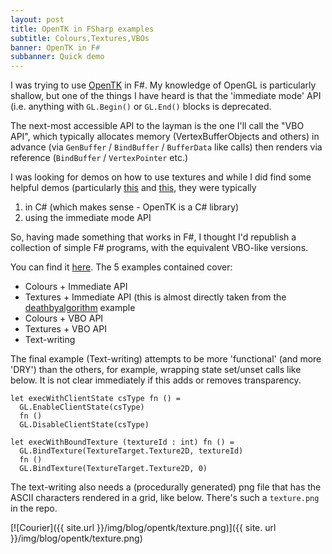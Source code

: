```yaml
---
layout: post
title: OpenTK in FSharp examples
subtitle: Colours,Textures,VBOs
banner: OpenTK in F#
subbanner: Quick demo
---
```


I was trying to use [OpenTK](https://github.com/opentk/opentk) in F#. My knowledge of OpenGL is particularly shallow, but one of the things I have heard is that the 'immediate mode' API (i.e. anything with `GL.Begin()` or `GL.End()` blocks is deprecated.

The next-most accessible API to the layman is the one I'll call the "VBO API", which typically allocates memory (VertexBufferObjects and others) in advance (via `GenBuffer` / `BindBuffer` / `BufferData` like calls) then renders via reference (`BindBuffer` / `VertexPointer` etc.)

I was looking for demos on how to use textures and while I did find some helpful demos (particularly [this](http://deathbyalgorithm.blogspot.com/2013/05/opentk-textures.html) and [this](http://neokabuto.blogspot.com/2014/04/opentk-tutorial-6-part-2-loading.html), they were typically 
1. in C# (which makes sense - OpenTK is a C# library)
2. using the immediate mode API

So, having made something that works in F#, I thought I'd republish a collection of simple F# programs, with the equivalent VBO-like versions.

You can find it [here](https://github.com/wilfredsj/opentk-in-fsharp/tree/master/src). The 5 examples contained cover:
* Colours + Immediate API
* Textures + Immediate API (this is almost directly taken from the [deathbyalgorithm](http://deathbyalgorithm.blogspot.com/2013/05/opentk-textures.html) example
* Colours + VBO  API
* Textures + VBO API
* Text-writing  

The final example (Text-writing) attempts to be more 'functional' (and more 'DRY') than the others, for example, wrapping state set/unset calls like below. It is not clear immediately if this adds or removes transparency.

~~~~  
let execWithClientState csType fn () = 
  GL.EnableClientState(csType)
  fn ()
  GL.DisableClientState(csType)

let execWithBoundTexture (textureId : int) fn () =
  GL.BindTexture(TextureTarget.Texture2D, textureId)
  fn ()
  GL.BindTexture(TextureTarget.Texture2D, 0)
~~~~

The text-writing also needs a (procedurally generated) png file that has the ASCII characters rendered in a grid, like below. There's such a `texture.png` in the repo.

[![Courier]({{ site.url }}/img/blog/opentk/texture.png)]({{ site.    url }}/img/blog/opentk/texture.png)
